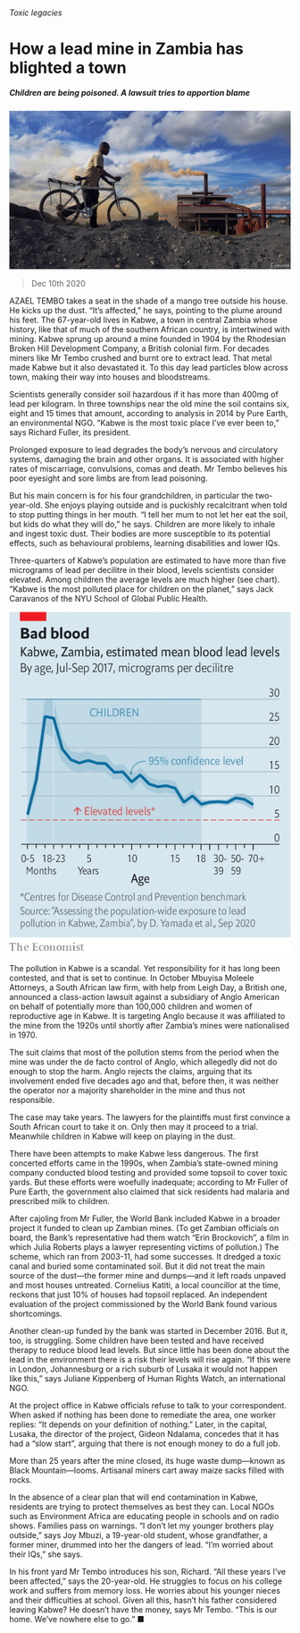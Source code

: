 ###### Toxic legacies

# How a lead mine in Zambia has blighted a town 

##### Children are being poisoned. A lawsuit tries to apportion blame 

![image](images/20201212_MAP001_0.jpg) 

> Dec 10th 2020 


AZAEL TEMBO takes a seat in the shade of a mango tree outside his house. He kicks up the dust. “It’s affected,” he says, pointing to the plume around his feet. The 67-year-old lives in Kabwe, a town in central Zambia whose history, like that of much of the southern African country, is intertwined with mining. Kabwe sprung up around a mine founded in 1904 by the Rhodesian Broken Hill Development Company, a British colonial firm. For decades miners like Mr Tembo crushed and burnt ore to extract lead. That metal made Kabwe but it also devastated it. To this day lead particles blow across town, making their way into houses and bloodstreams.


Scientists generally consider soil hazardous if it has more than 400mg of lead per kilogram. In three townships near the old mine the soil contains six, eight and 15 times that amount, according to analysis in 2014 by Pure Earth, an environmental NGO. “Kabwe is the most toxic place I’ve ever been to,” says Richard Fuller, its president.



Prolonged exposure to lead degrades the body’s nervous and circulatory systems, damaging the brain and other organs. It is associated with higher rates of miscarriage, convulsions, comas and death. Mr Tembo believes his poor eyesight and sore limbs are from lead poisoning.


But his main concern is for his four grandchildren, in particular the two-year-old. She enjoys playing outside and is puckishly recalcitrant when told to stop putting things in her mouth. “I tell her mum to not let her eat the soil, but kids do what they will do,” he says. Children are more likely to inhale and ingest toxic dust. Their bodies are more susceptible to its potential effects, such as behavioural problems, learning disabilities and lower IQs.


Three-quarters of Kabwe’s population are estimated to have more than five micrograms of lead per decilitre in their blood, levels scientists consider elevated. Among children the average levels are much higher (see chart). “Kabwe is the most polluted place for children on the planet,” says Jack Caravanos of the NYU School of Global Public Health.

![image](images/20201212_MAC945.png) 



The pollution in Kabwe is a scandal. Yet responsibility for it has long been contested, and that is set to continue. In October Mbuyisa Moleele Attorneys, a South African law firm, with help from Leigh Day, a British one, announced a class-action lawsuit against a subsidiary of Anglo American on behalf of potentially more than 100,000 children and women of reproductive age in Kabwe. It is targeting Anglo because it was affiliated to the mine from the 1920s until shortly after Zambia’s mines were nationalised in 1970.


The suit claims that most of the pollution stems from the period when the mine was under the de facto control of Anglo, which allegedly did not do enough to stop the harm. Anglo rejects the claims, arguing that its involvement ended five decades ago and that, before then, it was neither the operator nor a majority shareholder in the mine and thus not responsible.


The case may take years. The lawyers for the plaintiffs must first convince a South African court to take it on. Only then may it proceed to a trial. Meanwhile children in Kabwe will keep on playing in the dust.


There have been attempts to make Kabwe less dangerous. The first concerted efforts came in the 1990s, when Zambia’s state-owned mining company conducted blood testing and provided some topsoil to cover toxic yards. But these efforts were woefully inadequate; according to Mr Fuller of Pure Earth, the government also claimed that sick residents had malaria and prescribed milk to children.


After cajoling from Mr Fuller, the World Bank included Kabwe in a broader project it funded to clean up Zambian mines. (To get Zambian officials on board, the Bank’s representative had them watch “Erin Brockovich”, a film in which Julia Roberts plays a lawyer representing victims of pollution.) The scheme, which ran from 2003-11, had some successes. It dredged a toxic canal and buried some contaminated soil. But it did not treat the main source of the dust—the former mine and dumps—and it left roads unpaved and most houses untreated. Cornelius Katiti, a local councillor at the time, reckons that just 10% of houses had topsoil replaced. An independent evaluation of the project commissioned by the World Bank found various shortcomings.


Another clean-up funded by the bank was started in December 2016. But it, too, is struggling. Some children have been tested and have received therapy to reduce blood lead levels. But since little has been done about the lead in the environment there is a risk their levels will rise again. “If this were in London, Johannesburg or a rich suburb of Lusaka it would not happen like this,” says Juliane Kippenberg of Human Rights Watch, an international NGO.


At the project office in Kabwe officials refuse to talk to your correspondent. When asked if nothing has been done to remediate the area, one worker replies: “It depends on your definition of nothing.” Later, in the capital, Lusaka, the director of the project, Gideon Ndalama, concedes that it has had a “slow start”, arguing that there is not enough money to do a full job.


More than 25 years after the mine closed, its huge waste dump—known as Black Mountain—looms. Artisanal miners cart away maize sacks filled with rocks.


In the absence of a clear plan that will end contamination in Kabwe, residents are trying to protect themselves as best they can. Local NGOs such as Environment Africa are educating people in schools and on radio shows. Families pass on warnings. “I don’t let my younger brothers play outside,” says Joy Mbuzi, a 19-year-old student, whose grandfather, a former miner, drummed into her the dangers of lead. “I’m worried about their IQs,” she says.


In his front yard Mr Tembo introduces his son, Richard. “All these years I’ve been affected,” says the 20-year-old. He struggles to focus on his college work and suffers from memory loss. He worries about his younger nieces and their difficulties at school. Given all this, hasn’t his father considered leaving Kabwe? He doesn’t have the money, says Mr Tembo. “This is our home. We’ve nowhere else to go.” ■

